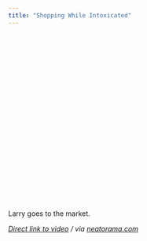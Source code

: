 ```yaml
---
title: "Shopping While Intoxicated"
---
```

<p><object width="425" height="344"><param name="movie" value="https://www.youtube.com/v/-s_40rM_L0s&rel=0&color1=0xb1b1b1&color2=0xcfcfcf&hl=en&feature=player_embedded&fs=1"></param><param name="allowFullScreen" value="true"></param><param name="allowScriptAccess" value="always"></param><embed src="https://www.youtube.com/v/-s_40rM_L0s&rel=0&color1=0xb1b1b1&color2=0xcfcfcf&hl=en&feature=player_embedded&fs=1" type="application/x-shockwave-flash" allowfullscreen="true" allowScriptAccess="always" width="425" height="344"></embed></object></p>
<p>Larry goes to the market.</p>
<p><em><a href="https://www.youtube.com/watch?v=-s_40rM_L0s&feature=player_embedded">Direct link to video</a> / via <a href="https://www.neatorama.com/2009/10/21/larry-goes-to-the-market/">neatorama.com</a></em></p>
